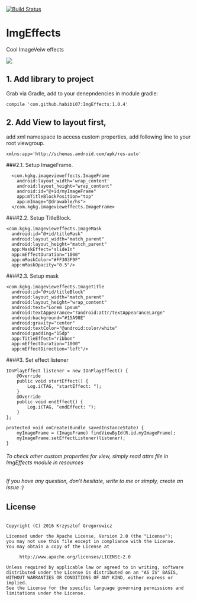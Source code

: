 [![Build Status](https://travis-ci.org/habibi07/ImgEffects.svg?branch=master)](https://travis-ci.org/habibi07/ImgEffects)

# ImgEffects
Cool ImageVeiw effects

![](presentation_gif.gif)

## 1. Add library to project

Grab via Gradle, add to your denepndencies in module gradle:

```compile 'com.github.habibi07:ImgEffects:1.0.4' ```

## 2. Add View to layout first,
add xml namespace to access custom properties, add following line to your root viewgroup.

```xmlns:app='http://schemas.android.com/apk/res-auto' ```


###2.1. Setup ImageFrame.
```
  <com.kgkg.imagevieweffects.ImageFrame
    android:layout_width='wrap_content'
    android:layout_height="wrap_content"
    android:id="@+id/myImageFrame"
    app:mTitleBlockPosition="top"
    app:mImage="@drawable/hs">
  </com.kgkg.imagevieweffects.ImageFrame>
  ```

####2.2. Setup TitleBlock.
```
<com.kgkg.imagevieweffects.ImageMask
  android:id="@+id/titleMask"
  android:layout_width="match_parent"
  android:layout_height="match_parent"
  app:MaskEffect="slideIn"
  app:mEffectDuration="1000"
  app:mMaskColor="#FF303F9F"
  app:mMaskOpacity="0.5"/>
  ```

####2.3. Setup mask
```
<com.kgkg.imagevieweffects.ImageTitle
  android:id="@+id/titleBlock"
  android:layout_width="match_parent"
  android:layout_height="wrap_content"
  android:text="Lorem ipsum"
  android:textAppearance="?android:attr/textAppearanceLarge"
  android:background="#15A98E"
  android:gravity="center"
  android:textColor="@android:color/white"
  android:padding="15dp"
  app:TitleEffect="ribbon"
  app:mEffectDuration="1000"
  app:mEffectDirection="left"/>
```
    
####3. Set effect listener
```
IOnPlayEffect listener = new IOnPlayEffect() {
    @Override
    public void startEffect() {
        Log.i(TAG, "startEffect: ");
    }
    @Override
    public void endEffect() {
        Log.i(TAG, "endEffect: ");
    }
};

protected void onCreate(Bundle savedInstanceState) {
    myImageFrame = (ImageFrame) findViewById(R.id.myImageFrame);
    myImageFrame.setEffectListener(listener);
}  
```

###### To check other custom properties for view, simply read attrs file in ImgEffects module in resources
###### If you have any question, don't hesitate, write to me or simply, create an issue :)


## License
```

Copyright (C) 2016 Krzysztof Gregorowicz

Licensed under the Apache License, Version 2.0 (the "License");
you may not use this file except in compliance with the License.
You may obtain a copy of the License at

     http://www.apache.org/licenses/LICENSE-2.0

Unless required by applicable law or agreed to in writing, software
distributed under the License is distributed on an "AS IS" BASIS,
WITHOUT WARRANTIES OR CONDITIONS OF ANY KIND, either express or implied.
See the License for the specific language governing permissions and
limitations under the License.
